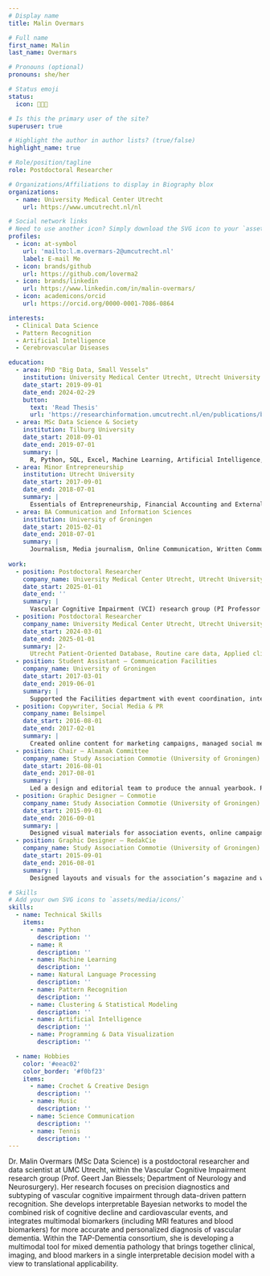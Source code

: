 ```yaml
---
# Display name
title: Malin Overmars

# Full name
first_name: Malin
last_name: Overmars

# Pronouns (optional)
pronouns: she/her

# Status emoji
status:
  icon: 👩🏼‍💻

# Is this the primary user of the site?
superuser: true

# Highlight the author in author lists? (true/false)
highlight_name: true

# Role/position/tagline
role: Postdoctoral Researcher

# Organizations/Affiliations to display in Biography blox
organizations:
  - name: University Medical Center Utrecht
    url: https://www.umcutrecht.nl/nl

# Social network links
# Need to use another icon? Simply download the SVG icon to your `assets/media/icons/` folder.
profiles:
  - icon: at-symbol
    url: 'mailto:l.m.overmars-2@umcutrecht.nl'
    label: E-mail Me
  - icon: brands/github
    url: https://github.com/loverma2
  - icon: brands/linkedin
    url: https://www.linkedin.com/in/malin-overmars/
  - icon: academicons/orcid
    url: https://orcid.org/0000-0001-7086-0864

interests:
  - Clinical Data Science
  - Pattern Recognition
  - Artificial Intelligence
  - Cerebrovascular Diseases

education:
  - area: PhD "Big Data, Small Vessels"
    institution: University Medical Center Utrecht, Utrecht University
    date_start: 2019-09-01
    date_end: 2024-02-29
    button:
      text: 'Read Thesis'
      url: 'https://researchinformation.umcutrecht.nl/en/publications/big-data-small-vessels'
  - area: MSc Data Science & Society
    institution: Tilburg University
    date_start: 2018-09-01
    date_end: 2019-07-01
    summary: |
      R, Python, SQL, Excel, Machine Learning, Artificial Intelligence, Business Intelligence, Data Management, Business Analytics, Data Mining, Natural Language Processing
  - area: Minor Entrepreneurship
    institution: Utrecht University
    date_start: 2017-09-01
    date_end: 2018-07-01
    summary: |
      Essentials of Entrepreneurship, Financial Accounting and External Accountability, Corporate Entrepreneurship and Innovation, Venture Marketing
  - area: BA Communication and Information Sciences
    institution: University of Groningen
    date_start: 2015-02-01
    date_end: 2018-07-01
    summary: |
      Journalism, Media journalism, Online Communication, Written Communication, Internal and External Communication, Strategic Communication, Linguistics
      
work:
  - position: Postdoctoral Researcher
    company_name: University Medical Center Utrecht, Utrecht University
    date_start: 2025-01-01
    date_end: ''
    summary: |
      Vascular Cognitive Impairment (VCI) research group (PI Professor Geert Jan Biessels), Focus: precision diagnostics and subtyping by pattern recognition in VCI
  - position: Postdoctoral Researcher
    company_name: University Medical Center Utrecht, Utrecht University
    date_start: 2024-03-01
    date_end: 2025-01-01
    summary: |2-
      Utrecht Patient-Oriented Database, Routine care data, Applied clinical data science, Pattern recognition, Cardiovascular Diseases
  - position: Student Assistant – Communication Facilities  
    company_name: University of Groningen  
    date_start: 2017-03-01  
    date_end: 2019-06-01  
    summary: |
      Supported the Facilities department with event coordination, internal communication, and academic outreach activities.
  - position: Copywriter, Social Media & PR  
    company_name: Belsimpel  
    date_start: 2016-08-01  
    date_end: 2017-02-01  
    summary: |
      Created online content for marketing campaigns, managed social media channels, and contributed to PR strategy development.
  - position: Chair – Almanak Committee  
    company_name: Study Association Commotie (University of Groningen)  
    date_start: 2016-08-01  
    date_end: 2017-08-01  
    summary: |
      Led a design and editorial team to produce the annual yearbook. Responsible for planning, coordination, and visual design.
  - position: Graphic Designer – Commotie  
    company_name: Study Association Commotie (University of Groningen)  
    date_start: 2015-09-01  
    date_end: 2016-09-01  
    summary: |
      Designed visual materials for association events, online campaigns, and publications.
  - position: Graphic Designer – RedakCie  
    company_name: Study Association Commotie (University of Groningen)  
    date_start: 2015-09-01  
    date_end: 2016-08-01  
    summary: |
      Designed layouts and visuals for the association’s magazine and website.

# Skills
# Add your own SVG icons to `assets/media/icons/`
skills:
  - name: Technical Skills
    items:
      - name: Python
        description: ''
      - name: R
        description: ''
      - name: Machine Learning
        description: ''
      - name: Natural Language Processing
        description: ''
      - name: Pattern Recognition
        description: ''
      - name: Clustering & Statistical Modeling
        description: ''
      - name: Artificial Intelligence
        description: ''
      - name: Programming & Data Visualization
        description: ''

  - name: Hobbies
    color: '#eeac02'
    color_border: '#f0bf23'
    items:
      - name: Crochet & Creative Design
        description: ''
      - name: Music
        description: ''
      - name: Science Communication
        description: ''
      - name: Tennis
        description: ''
---
```


Dr. Malin Overmars (MSc Data Science) is a postdoctoral researcher and data scientist at UMC Utrecht, within the Vascular Cognitive Impairment research group (Prof. Geert Jan Biessels; Department of Neurology and Neurosurgery). Her research focuses on precision diagnostics and subtyping of vascular cognitive impairment through data-driven pattern recognition. She develops interpretable Bayesian networks to model the combined risk of cognitive decline and cardiovascular events, and integrates multimodal biomarkers (including MRI features and blood biomarkers) for more accurate and personalized diagnosis of vascular dementia. Within the TAP-Dementia consortium, she is developing a multimodal tool for mixed dementia pathology that brings together clinical, imaging, and blood markers in a single interpretable decision model with a view to translational applicability.
